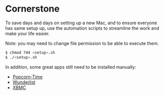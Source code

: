 # Cornerstone

To save days and days on setting up a new Mac, and to ensure everyone has same setup up, use the automation scripts to streamline the work and make your life easier.

Note: you may need to change file permission to be able to execute them.

```bash
$ chmod 744 <setup>.sh
$ ./<setup>.sh
```

In addition, some great apps still need to be installed manually:

- [Popcorn-Time](http://www.popcorn-time.se/)
- [Wunderlist](https://www.wunderlist.com/)
- [XBMC](http://kodi.tv/)
